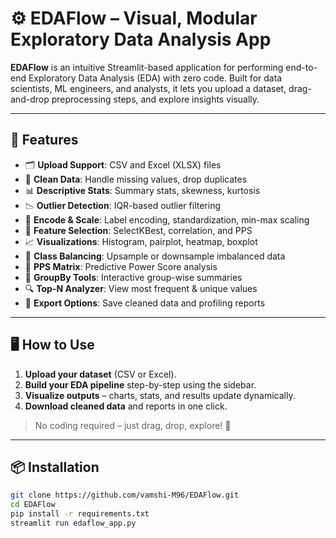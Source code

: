 # ⚙️ EDAFlow – Visual, Modular Exploratory Data Analysis App

**EDAFlow** is an intuitive Streamlit-based application for performing end-to-end Exploratory Data Analysis (EDA) with zero code. Built for data scientists, ML engineers, and analysts, it lets you upload a dataset, drag-and-drop preprocessing steps, and explore insights visually.

---

## 🚀 Features

- 🗂️ **Upload Support**: CSV and Excel (XLSX) files  
- 🧼 **Clean Data**: Handle missing values, drop duplicates  
- 📊 **Descriptive Stats**: Summary stats, skewness, kurtosis  
- 📉 **Outlier Detection**: IQR-based outlier filtering  
- 🔁 **Encode & Scale**: Label encoding, standardization, min-max scaling  
- 🧠 **Feature Selection**: SelectKBest, correlation, and PPS  
- 📈 **Visualizations**: Histogram, pairplot, heatmap, boxplot  
- 🔄 **Class Balancing**: Upsample or downsample imbalanced data  
- 🧮 **PPS Matrix**: Predictive Power Score analysis  
- 📌 **GroupBy Tools**: Interactive group-wise summaries  
- 🔍 **Top-N Analyzer**: View most frequent & unique values  
- 📄 **Export Options**: Save cleaned data and profiling reports  

---

## 🖥️ How to Use

1. **Upload your dataset** (CSV or Excel).  
2. **Build your EDA pipeline** step-by-step using the sidebar.  
3. **Visualize outputs** – charts, stats, and results update dynamically.  
4. **Download cleaned data** and reports in one click.  

> No coding required – just drag, drop, explore! 🙌

---

## 📦 Installation

```bash
git clone https://github.com/vamshi-M96/EDAFlow.git
cd EDAFlow
pip install -r requirements.txt
streamlit run edaflow_app.py

